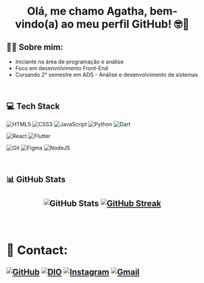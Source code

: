 <div align=center>
<h1>Olá, me chamo Agatha, bem-vindo(a) ao meu perfil GitHub! 🤓👋</h1>
</div>
 
<div>
<h2>👩‍💻 Sobre mim: </h2>

- Iniciante na área de programação e análise
  </br>
- Foco em desenvolvimento Front-End
  </br>
- Cursando 2° semestre em ADS - Análise e desenvolvimento de sistemas
</div>
</br>

<div>
<h2>💻 Tech Stack</h2>

![HTML5](https://img.shields.io/badge/HTML5-E34F26?style=for-the-badge&logo=html5&logoColor=white)
![CSS3](https://img.shields.io/badge/CSS3-1572B6?style=for-the-badge&logo=css3&logoColor=white)
![JavaScript](https://img.shields.io/badge/JavaScript-F7DF1E?style=for-the-badge&logo=javascript&logoColor=black)
![Python](https://img.shields.io/badge/python-3670A0?style=for-the-badge&logo=python&logoColor=ffdd54)
![Dart](https://img.shields.io/badge/Dart-0175C2?style=for-the-badge&logo=dart&logoColor=white)

![React](https://img.shields.io/badge/React-20232A?style=for-the-badge&logo=react&logoColor=61DAFB)
![Flutter](https://img.shields.io/badge/Flutter-02569B?style=for-the-badge&logo=flutter&logoColor=white)

![Git](https://img.shields.io/badge/GIT-E44C30?style=for-the-badge&logo=git&logoColor=white)
![Figma](https://img.shields.io/badge/Figma-696969?style=for-the-badge&logo=figma&logoColor=figma)
![NodeJS](https://img.shields.io/badge/node.js-6DA55F?style=for-the-badge&logo=node.js&logoColor=white)

</div>
</br>

<h2>📊 GitHub Stats<h2>

<div align=center>

![GitHub Stats](https://github-readme-stats.vercel.app/api?username=AgathaAnjos&theme=transparent&bg_color=000&border_color=30A3DC&show_icons=true&icon_color=30A3DC&title_color=E94D5F&text_color=FFF)
[![GitHub Streak](https://streak-stats.demolab.com/?user=AgathaAnjos&theme=bear&background=000&border=30A3DC&dates=FFF)](https://git.io/streak-stats)

</div>

</br>
<div>
<h2>📩 Contact:</h2>

[![GitHub](https://img.shields.io/badge/GitHub-100000?style=for-the-badge&logo=github&logoColor=white)](https://github.com/AgathaAnjos)
[![DIO](https://img.shields.io/badge/DIO-9F966D?style=for-the-badge)](https://web.dio.me/users/zackvolkomenn?tab=achievements)
[![Instagram](https://img.shields.io/badge/-Instagram-%23E4405F?style=for-the-badge&logo=instagram&logoColor=white)](https://www.instagram.com/aghh_tata?igsh=MTEzcmwybmw5NzNscA==)
[![Gmail](https://img.shields.io/badge/Gmail-333333?style=for-the-badge&logo=gmail&logoColor=red)](mailto:agathaanjos07@gmail.com)

</div>
